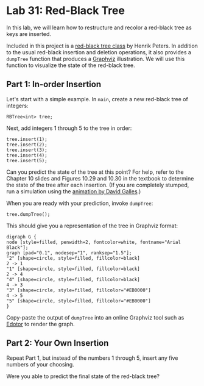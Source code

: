 # Lab 31: Red-Black Tree

In this lab, we will learn how to restructure and recolor a red-black tree as keys are inserted.

Included in this project is a [red-black tree class](https://github.com/Henrik-Peters/Red-Black-Tree) by Henrik Peters. In addition to the usual red-black insertion and deletion operations, it also provides a `dumpTree` function that produces a [Graphviz](https://graphviz.org) illustration. We will use this function to visualize the state of the red-black tree.

## Part 1: In-order Insertion

Let's start with a simple example. In `main`, create a new red-black tree of integers:

	RBTree<int> tree;

Next, add integers 1 through 5 to the tree in order:

	tree.insert(1);
	tree.insert(2);
	tree.insert(3);
	tree.insert(4);
	tree.insert(5);

Can you predict the state of the tree at this point? For help, refer to the Chapter 10 slides and Figures 10.29 and 10.30 in the textbook to determine the state of the tree after each insertion. (If you are completely stumped, run a simulation using the [animation by David Galles](https://www.cs.usfca.edu/~galles/visualization/RedBlack.html).)

When you are ready with your prediction, invoke `dumpTree`:

	tree.dumpTree();

This should give you a representation of the tree in Graphviz format:

    digraph G {
    node [style=filled, penwidth=2, fontcolor=white, fontname="Arial Black"];
    graph [pad="0.1", nodesep="1", ranksep="1.5"];
    "2" [shape=circle, style=filled, fillcolor=black]
    2 -> 1
    "1" [shape=circle, style=filled, fillcolor=black]
    2 -> 4
    "4" [shape=circle, style=filled, fillcolor=black]
    4 -> 3
    "3" [shape=circle, style=filled, fillcolor="#EB0000"]
    4 -> 5
    "5" [shape=circle, style=filled, fillcolor="#EB0000"]
    }

Copy-paste the output of `dumpTree` into an online Graphviz tool such as [Edotor](https://edotor.net) to render the graph.

## Part 2: Your Own Insertion

Repeat Part 1, but instead of the numbers 1 through 5, insert any five numbers of your choosing.

Were you able to predict the final state of the red-black tree?
